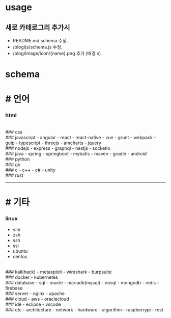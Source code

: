 # usage
## 새로 카테로그리 추가시 
- README.md schema 수정.
- /blog/js/schema.js 수정.
- /blog/image/icon/{name}.png 추가 (배경 x)

# schema
# # 언어

### html
<br/>
### css
<br/>
### javascript
- angular
- react
- react-native
- vue
- grunt
- webpack
- gulp
- typescript
- threejs
- amcharts
- jquery
<br/>
### nodejs
- express
- graphql
- nestjs
- socketio
<br/>
### java
- spring
- springboot
- mybatis
- maven
- gradle
- android
<br/>
### python
<br/>
### go
<br/>
### c
- c++
- c#
- unity
<br/>
### rust
<br/>

***
# # 기타
### linux
- vim
- zsh
- ssh
- ssl
- ubuntu
- centos
<br/>
### kali(hack)
- metasploit
- wireshark
- burpsuite
<br/>
### docker
- kubernetes
<br/>
### database
- sql
- oracle
- mariadb(mysql)
- nosql
- mongodb
- redis
- firebase
<br/>
### server
- nginx
- apache
<br/>
### cloud
- aws
- oraclecloud
<br/>
### ide
- eclipse
- vscode
<br/>
### etc
- architecture
- network
- hardware
- algorithm
- raspberrypi
- rest